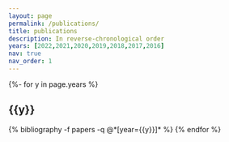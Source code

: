 ```yaml
---
layout: page
permalink: /publications/
title: publications
description: In reverse-chronological order
years: [2022,2021,2020,2019,2018,2017,2016]
nav: true
nav_order: 1
---
```

<!-- _pages/publications.md -->
<div class="publications">

{%- for y in page.years %}
  <h2 class="year">{{y}}</h2>
  {% bibliography -f papers -q @*[year={{y}}]* %}
{% endfor %}

</div>
